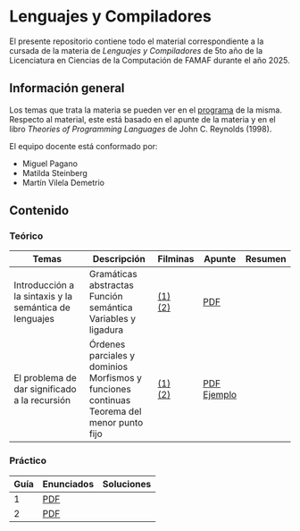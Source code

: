 # Lenguajes y Compiladores

El presente repositorio contiene todo el material correspondiente a la cursada de la materia de _Lenguajes y Compiladores_ de 5to año de la Licenciatura en Ciencias de la Computación de FAMAF durante el año 2025.

## Información general

Los temas que trata la materia se pueden ver en el [programa](./information/study_program.pdf) de la misma. Respecto al material, este está basado en el apunte de la materia y en el libro _Theories of Programming Languages_ de John C. Reynolds (1998).

El equipo docente está conformado por:

- Miguel Pagano
- Matilda Steinberg
- Martín Vilela Demetrio

## Contenido

### Teórico

<div align="center">

| Temas                                                  | Descripción                                                                                             | Filminas                                                                                                                                                                           | Apunte                                                                                                                             | Resumen |
| ------------------------------------------------------ | ------------------------------------------------------------------------------------------------------- | ---------------------------------------------------------------------------------------------------------------------------------------------------------------------------------- | ---------------------------------------------------------------------------------------------------------------------------------- | ------- |
| Introducción a la sintaxis y la semántica de lenguajes | Gramáticas abstractas <br /> Función semántica <br /> Variables y ligadura                              | [(1)](./theory/slides/01-part_1-abstract_sintax_and_semantic.pdf) <br /> [(2)](./theory/slides/01-part_2-free_and_bound_variable_coincidence_and_substitution.pdf)                 | [PDF](./theory/notes/01-abstract_sintax.pdf)                                                                                       |         |
| El problema de dar significado a la recursión          | Órdenes parciales y dominios <br /> Morfismos y funciones continuas <br /> Teorema del menor punto fijo | [(1)](./theory/slides/02-part_1-recursion_definition_posets_domains_predomains.pdf) <br /> [(2)](./theory/slides/02-part_2-continuous_functions_and_least_fixed_point_theorem.pdf) | [PDF](./theory/notes/02-meaning_of_recursion.pdf) <br /> [Ejemplo](./theory/notes/02-example_of_least_fixed_point_calculation.pdf) |         |

</div>

### Práctico

<div align="center">

| Guía | Enunciados                           | Soluciones |
| ---- | ------------------------------------ | ---------- |
| 1    | [PDF](./exercises/statements/01.pdf) |            |
| 2    | [PDF](./exercises/statements/02.pdf) |            |

</div>
